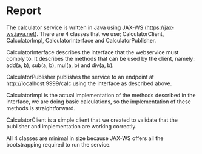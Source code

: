 # Report

The calculator service is written in Java using JAX-WS (https://jax-ws.java.net). There are 4 classes that we use; CalculatorClient, CalculatorImpl, CalculatorInterface and CalculatorPublisher.

CalculatorInterface describes the interface that the webservice must comply to. It describes the methods that can be used by the client, namely: add(a, b), sub(a, b), mul(a, b) and div(a, b).

CalculatorPublisher publishes the service to an endpoint at http://localhost:9999/calc using the interface as described above.

CalculatorImpl is the actual implementation of the methods described in the interface, we are doing basic calculations, so the implementation of these methods is straightforward.

CalculatorClient is a simple client that we created to validate that the publisher and implementation are working correctly.

All 4 classes are minimal in size because JAX-WS offers all the bootstrapping required to run the service.
